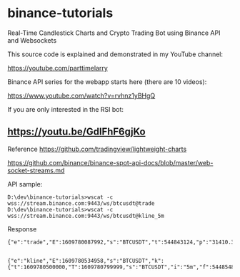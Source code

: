 # binance-tutorials
Real-Time Candlestick Charts and Crypto Trading Bot using Binance API and Websockets

This source code is explained and demonstrated in my YouTube channel:

https://youtube.com/parttimelarry

Binance API series for the webapp starts here (there are 10 videos):

https://www.youtube.com/watch?v=rvhnz1yBHgQ

If you are only interested in the RSI bot:

https://youtu.be/GdlFhF6gjKo
-----------------------
Reference
https://github.com/tradingview/lightweight-charts

https://github.com/binance/binance-spot-api-docs/blob/master/web-socket-streams.md


API sample:
```
D:\dev\binance-tutorials>wscat -c wss://stream.binance.com:9443/ws/btcusdt@trade
D:\dev\binance-tutorials>wscat -c wss://stream.binance.com:9443/ws/btcusdt@kline_5m 

```



Response

```
{"e":"trade","E":1609780087992,"s":"BTCUSDT","t":544843124,"p":"31410.39000000","q":"0.00232800","b":4150080856,"a":4150080864,"T":1609780087991,"m":true,"M":true}


{"e":"kline","E":1609780534958,"s":"BTCUSDT","k":{"t":1609780500000,"T":1609780799999,"s":"BTCUSDT","i":"5m","f":544854853,"L":544856252,"o":"30987.01000000","c":"31043.66000000","h":"31109.18000000","l":"30983.86000000","v":"74.98431400","n":1400,"x":false,"q":"2327941.57129243","V":"49.56284200","Q":"1538578.64094853","B":"0"}}
```

